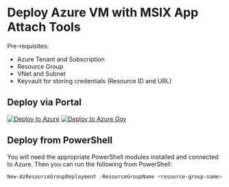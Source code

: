 # Deploy Azure VM with MSIX App Attach Tools

Pre-requisites:

- Azure Tenant and Subscription
- Resource Group
- VNet and Subnet
- Keyvault for storing credentials (Resource ID and URL)

## Deploy via Portal

[![Deploy to Azure](https://aka.ms/deploytoazurebutton)](https://portal.azure.com/#create/Microsoft.Template/uri/https%3A%2F%2Fraw.githubusercontent.com%2FJCoreMS%2FDeployMSIXVM%2Fmain%2FDeployMSIX_VM.json)
[![Deploy to Azure Gov](https://aka.ms/deploytoazuregovbutton)](https://portal.azure.us/#create/Microsoft.Template/uri/https%3A%2F%2Fraw.githubusercontent.com%2FJCoreMS%2FDeployMSIXVM%2Fmain%2FDeployMSIX_VM.json)

## Deploy from PowerShell

You will need the appropriate PowerShell modules installed and connected to Azure.  Then you can run the following from PowerShell:  
```PowerShell
New-AzResourceGroupDeployment -ResourceGroupName <resource-group-name> -TemplateFile <path-to-template>
```
